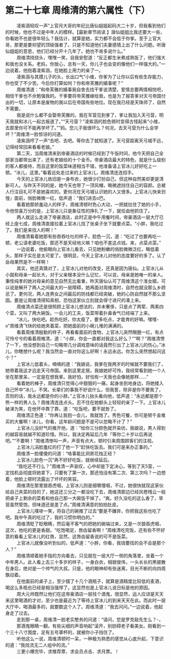 <h1>第二十七章 周维清的第六属性（下）</h1>
<div id="content">&nbsp&nbsp&nbsp&nbsp&nbsp&nbsp&nbsp&nbsp
 凌紫涵轻叹一声”上官月大哥的年纪比唐仙姐姐起码大二十岁，但我看到他们的时候，他也不过是中年人的模样。【最新章节阅读.】唐仙姐姐比我还要大一些，你看她不也是很年轻么？我估计，就算是她，实力都不会低于你爹。至于上官大哥，那更是要仰望的顶级强者了。只是不知道他们夫妻感情上出了什么问题。听唐仙姐姐的意思，他们已经分开十几年了。她也不肯多说什么。”
 <br/>&nbsp&nbsp&nbsp&nbsp&nbsp&nbsp&nbsp&nbsp
 周维清挠挠头，嘿嘿一笑，自我安慰道：“反正都生米煮成熟饭了，他们强大和我也没关系。老妈，你放心，总有一天，你儿子也会变的像他们一样强大的。”一边说着，他抱着凌紫涵，在她脸上用力的亲了一。
 <br/>&nbsp&nbsp&nbsp&nbsp&nbsp&nbsp&nbsp&nbsp
 凌紫涵与其摸儿子的头，长出口气“小维，你爹为了让你以后有些生存能力，你也受了不少苦。今后你打算如何？你和帝芙雅的婚事呢？”
 <br/>&nbsp&nbsp&nbsp&nbsp&nbsp&nbsp&nbsp&nbsp
 周维清道：“和帝芙雅的婚事我自舍去找干爹说清楚，爱情总要两情相悦吧，相信干爹也不佘勉强我的。干爹要将帝芙雅嫁给我，也是为了报答爹对天弓帝国付出的一切，让原本是废物的我以后在帝国有些地位。现在我已经是天珠师了，自然不需要。
 <br/>&nbsp&nbsp&nbsp&nbsp&nbsp&nbsp&nbsp&nbsp
 我是说什么都不会娶帝芙雅的。我在军营见到爹了，爹让我加入天弓营，明天我就和冰儿一起古报道了。”“天弓营？”凌紫涵的脸色顿时变得古怪起来“小维，去那里你可不能再学坏了。”“妈。您儿子我很坏么？何况，去天弓营为什么会学坏？”周维清一脸惊讶的问道。
 <br/>&nbsp&nbsp&nbsp&nbsp&nbsp&nbsp&nbsp&nbsp
 凌紫涵哼了一声“去吧、去吧。等你去了就知道了。天弓营距离天弓城不远，记得经常回来看看老娘。”
 <br/>&nbsp&nbsp&nbsp&nbsp&nbsp&nbsp&nbsp&nbsp
 第二天，当周维清来到帝豪酒店的时候已经到了午饭时间，他今天把自己全部家当都带出来了，还有老娘给的十个金币。帝豪酒店最大的特色，就是什么级别的客人都接待，而且这里的饭菜味道相当不错，他准备请上官冰儿好好吃上一顿。“冰儿，这里。”看着远处走过来的上官冰儿，周维清连连招手。
 <br/>&nbsp&nbsp&nbsp&nbsp&nbsp&nbsp&nbsp&nbsp
 今天的上官冰儿依旧是一身布衣，她很少打扮自己，但这种自然美却更是清新可人。与昨天不同的是，她今天也带了一顶风帽，略微遮挡住自己的容颜。总被人行注目礼可不是她喜欢的。更何况在天弓城认识她的人又很多。上官冰儿快来刭惶』面前，俏脸微微一红，低声道：“我们进去o巴。
 <br/>&nbsp&nbsp&nbsp&nbsp&nbsp&nbsp&nbsp&nbsp
 看着她那娇羞动人的样子，周维清顿时色心大动，一把就拉住了她的小手，令他惊喜万分的是，上官冰儿只是象征性的挣扎了一下，就任由他抓住了。
 <br/>&nbsp&nbsp&nbsp&nbsp&nbsp&nbsp&nbsp&nbsp
 两人就这么走进了帝豪酒店，此时正是中午用餐时间，帝豪酒店一层大厅已经上座七成，周维清直接拉着上官冰儿找了张桌子坐下就要点菜。“小胖，我吃过了。我们是来找人的啊！”
 <br/>&nbsp&nbsp&nbsp&nbsp&nbsp&nbsp&nbsp&nbsp
 周维清看着她那有些吞吞吐吐的样子，脸色一沉，道：“吃过了也要再吃一顿，老公请老婆吃饭，那还不是天经地义嘛？咱也不差这点钱。来，点菜点菜。”
 <br/>&nbsp&nbsp&nbsp&nbsp&nbsp&nbsp&nbsp&nbsp
 一边说着，他偷眼向上官冰儿看去，只见她粉嫩的俏脸微微泛红，略低着头，那样子实在是太可爱了。很明显，今天上官冰儿对他的态度要好的多了。认了岳母果然是不一样啊！
 <br/>&nbsp&nbsp&nbsp&nbsp&nbsp&nbsp&nbsp&nbsp
 其实，他还真猜对了，上官冰儿对他的改变，还真是因为唐仙。上官冰儿从小就和母亲一起长大，对于父亲根本没什么记忆，可以说，母亲是她唯一的亲人。秉性纯孝的她对母亲的意见自然无比看重，昨天唐仙认可了周维清这个准女婿，可以说是解开了两人之间最大的一层障碍，她再面对周维清时，自然也就没那么乡顾忌了。更何况，两人连男女之间最后的防线都已经突破，她的心防自然就不那么坚固。要是让周维清得知真相，恐怕这家伙立刻就会得寸进尺的凑上来。
 <br/>&nbsp&nbsp&nbsp&nbsp&nbsp&nbsp&nbsp&nbsp
 周维清点菜还是很照顾上官冰儿想法的，并未奢侈，只是点了两荤、两素四个菜，又叫了两大碗饭。一会儿的工夫，饭菜带着扑鼻香气已经端了上来。
 <br/>&nbsp&nbsp&nbsp&nbsp&nbsp&nbsp&nbsp&nbsp
 “冰儿，快吃吧。趁热吃好。你太瘦了，要多吃点，才能育的好嘛。嘿嘿-o”周维清飞快的给她夹着菜，把她面前的小碗儿堆的满满的。
 <br/>&nbsp&nbsp&nbsp&nbsp&nbsp&nbsp&nbsp&nbsp
 看着周维清殷勤的样子，再看看面前的食物，上官冰儿突然眼圈一红，有点可怜兮兮的看着周帷清，道：“小胖，你会一直都对我这么好么？”“啊？”周维清愣了一下，他没想到自己一句略带几分调戏意味的话竟然引出了上官冰儿的伤心。”冰儿，你瞎想什么呢？我当然会一直对你这么好啊！永远永远。你怎么突然想起问这个？”
 <br/>&nbsp&nbsp&nbsp&nbsp&nbsp&nbsp&nbsp&nbsp
 上官冰儿低着头，喃喃的道：“我娘说，我爹在我两岁的时候就不要我们了，她带着我这才远走天弓帝国。来到这里定居。我娘她好可怜，我经常看到她一个人坐在那里呆，一定是在想我爹。我好怕，好怕有一天我也会像她那样……”
 <br/>&nbsp&nbsp&nbsp&nbsp&nbsp&nbsp&nbsp&nbsp
 看着她的棒子，周维清只觉得心中狠狠的一痛，起身坐到地身边，将她搂入自己怀中“冰儿，不哭。长辈们的事我不好说什么，但我誓，除非是你不要我了，否则的话，我永远都是你的小胖。”上官冰儿抬头看向他，低声道：“永远都是那个熊一样的男人么？周维清连连点头。忍不住在她额头上轻轻的亲了一下。上官冰儿破涕为笑，在他怀中靠了靠，道：“吃饭吧，要不就咎了。
 <br/>&nbsp&nbsp&nbsp&nbsp&nbsp&nbsp&nbsp&nbsp
 周维清正色道：“你再让我抱一会儿，我就饱了。秀色可餐，你可是顿千金难买的大餐啊！冰儿，你看，这年龄问题是不是可以忽略不计了？”
 <br/>&nbsp&nbsp&nbsp&nbsp&nbsp&nbsp&nbsp&nbsp
 上官冰儿没好气的推开他，道：“给你三分颜色就开染坊，我娘说，男人得到的越容易就越不知道珍惜。所以，我决定再延后几年「等你二十岁以后再说吧。”“不要啊！”周维清惨叫一声，声音有点大，顿时引来周围顾客们的注视。
 <br/>&nbsp&nbsp&nbsp&nbsp&nbsp&nbsp&nbsp&nbsp
 上官冰儿涓脸羞红的打了他一下“赶快吃饭去。我们可是来办正事的。”
 <br/>&nbsp&nbsp&nbsp&nbsp&nbsp&nbsp&nbsp&nbsp
 周维清一脸傻傻的问道：“啥事能比洞房花烛正经？
 <br/>&nbsp&nbsp&nbsp&nbsp&nbsp&nbsp&nbsp&nbsp
 上官冰儿脸色一沉“再不好好吃饭，就继续延后。
 <br/>&nbsp&nbsp&nbsp&nbsp&nbsp&nbsp&nbsp&nbsp
 “我吃还不行么？”周维清一声哀叹，心中却是下定决心，等到了天5营，一定找机会彻底将她拿下，只要有了第一次，那还怕没有第二次、第三次吗？一边想着，他脸上顿时流露出了坏坏的笑容。
 <br/>&nbsp&nbsp&nbsp&nbsp&nbsp&nbsp&nbsp&nbsp
 周维清在那里狼吞虎咽，上官冰儿则是细嚼慢咽，不过，她很快就现这家伙给自己夹菜的目的了，她这还三分之一都没吃下去，周维清那边已经风卷残云一般把桌子上剩余的菜肴和他自己那一大碗饭干掉了。“爽。好久没吃的这么香了，旱营虽然管饱，但味道还是差了点。”周维清满意的拍拍肚皮。
 <br/>&nbsp&nbsp&nbsp&nbsp&nbsp&nbsp&nbsp&nbsp
 上官冰儿噗哧一笑，将自己的碗推了过去“要是不嫌弃，你把我这些也吃了吧。我中午真的吃过了，我的习惯你明白的。”
 <br/>&nbsp&nbsp&nbsp&nbsp&nbsp&nbsp&nbsp&nbsp
 周维清眨了眨眼睛，然后毫不客气的把她的碗端过来，又是一次狼吞虎咽，这次，他吃的更是香甜。“吃饱喝足，唇齿留香啊！”周维清吃完饭，还有些不怀好意的看看上官冰儿的红唇，显然，这唇齿留香说的可不是饭菜。
 <br/>&nbsp&nbsp&nbsp&nbsp&nbsp&nbsp&nbsp&nbsp
 上官冰儿就像没听到似的，低声道：“小胖，你看，我徂要找的会不会是那个人？”
 <br/>&nbsp&nbsp&nbsp&nbsp&nbsp&nbsp&nbsp&nbsp
 周维清顺着她手指的方向看去，只见就在一层大厅一侧的角落里，坐着一个中年男人。此人看上去三十多岁的样子，一身白衣，相貌俊伟，一头长长的黑披散在身后，绝对是一个帅气的大叔。只是，他的眼神却有些迷离，目光不断的向四周飘动着。
 <br/>&nbsp&nbsp&nbsp&nbsp&nbsp&nbsp&nbsp&nbsp
 在他面前的桌子上，至少摆了十几个酒瓶子，就算是酒精度比较低的麦酒，喝这么多瓶也已经是相当强悍了。这显然也是上官冰儿说日标是他的原因。
 <br/>&nbsp&nbsp&nbsp&nbsp&nbsp&nbsp&nbsp&nbsp
 周大元帅既然让他们在这帝豪酒店一层找个酒鬼，很显然，运人应谅是天天来这里喝酒的才对，至少也是最近为了等待上官冰儿的到来天天在此。而此时一层大厅中，喝酒最多的，就要数这个人了。周维清道：“我去问问。”一边说着，他起身走了过去。
 <br/>&nbsp&nbsp&nbsp&nbsp&nbsp&nbsp&nbsp&nbsp
 走到那一桌，周维清一脸老实憨务的问道：“请问，您是罗克敌先生么？-，
 <br/>&nbsp&nbsp&nbsp&nbsp&nbsp&nbsp&nbsp&nbsp
 那酒鬼眼睛一翻，有些尖细的声音响起“滚开，别妨碍老子看美女。刚看到一个三十八寸围度，足有五号罩杯的，就被你小子挡住了。
 <br/>&nbsp&nbsp&nbsp&nbsp&nbsp&nbsp&nbsp&nbsp
 听他这么一说，周维清顿时一呆，一种极为熟悉的感觉从心底升起，下意识的道：“我找流无二人组中的流。”
 <br/>&nbsp&nbsp&nbsp&nbsp&nbsp&nbsp&nbsp&nbsp
 三更小爆完毕，求推荐票、求会员点击、求月票。！
 <br/>&nbsp&nbsp&nbsp&nbsp&nbsp&nbsp&nbsp&nbsp
 <br/>&nbsp&nbsp&nbsp&nbsp&nbsp&nbsp&nbsp&nbsp
</div>
